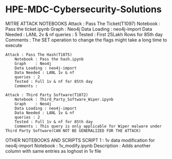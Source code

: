 # HPE-MDC-Cybersecurity-Solutions

MITRE ATTACK NOTEBOOKS
    Attack : Pass The Ticket(T1097)
        Notebook : Pass the ticket.ipynb
        Graph    : Neo4j
        Data Loading : neo4j-import
        Data Needed : LANL 2v & nf
        queries : 5
        Tested : First 25Lakh Rows for 85th day
        Comments : The SET operation to change the flags might take a long time to execute

    Attack : Pass The Hash(T1075)
        Notebook : Pass the hash.ipynb
        Graph    : Neo4j
        Data Loading : neo4j-import
        Data Needed : LANL 1v & nf
        queries : 2
        Tested : Full 1v & nf for 85th day
        Comments :

    Attack : Third Party Software(T1072)
        Notebook : Third_Party_Software_Wiper.ipynb
        Graph    : Neo4j
        Data Loading : neo4j-import
        Data Needed : LANL 1v & nf
        queries : 2
        Tested : Full 1v & nf for 85th day
        Comments : This query is only applicable for Wiper malware under Third Party Software(CAN NOT BE GENERALIZED FOR THE ATTACK)

OTHER NOTEBOOKS AND SCRIPTS
    SCRIPT 1 : 1v data modification for neo4j-import 
        Notebook : 1v_modify.ipynb
        Description : Adds another column with same entries as loghost in 1v file
  
